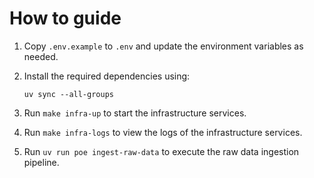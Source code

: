# How to guide

1. Copy `.env.example` to `.env` and update the environment variables as needed.

2. Install the required dependencies using:
    ```
    uv sync --all-groups
    ```

2. Run `make infra-up` to start the infrastructure services.

3. Run `make infra-logs` to view the logs of the infrastructure services.

4. Run `uv run poe ingest-raw-data` to execute the raw data ingestion pipeline.
